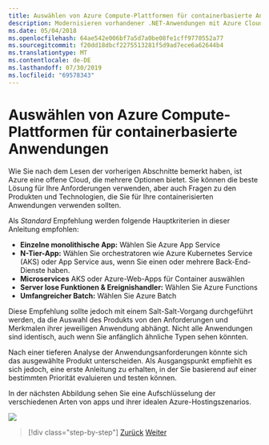 ```yaml
---
title: Auswählen von Azure Compute-Plattformen für containerbasierte Anwendungen
description: Modernisieren vorhandener .NET-Anwendungen mit Azure Cloud und Windows-Containern | Auswählen von Azure-computeplattformen für Container basierte Anwendungen
ms.date: 05/04/2018
ms.openlocfilehash: 64ae542e006bf7a5d7a0be08fe1cff9770552a77
ms.sourcegitcommit: f20dd18dbcf2275513281f5d9ad7ece6a62644b4
ms.translationtype: MT
ms.contentlocale: de-DE
ms.lasthandoff: 07/30/2019
ms.locfileid: "69578343"
---
```

# <a name="choosing-azure-compute-platforms-for-container-based-applications"></a>Auswählen von Azure Compute-Plattformen für containerbasierte Anwendungen

Wie Sie nach dem Lesen der vorherigen Abschnitte bemerkt haben, ist Azure eine offene Cloud, die mehrere Optionen bietet. Sie können die beste Lösung für Ihre Anforderungen verwenden, aber auch Fragen zu den Produkten und Technologien, die Sie für Ihre containerisierten Anwendungen verwenden sollten.

Als *Standard* Empfehlung werden folgende Hauptkriterien in dieser Anleitung empfohlen:

- **Einzelne monolithische App:** Wählen Sie Azure App Service
- **N-Tier-App:** Wählen Sie orchestratoren wie Azure Kubernetes Service (AKS) oder App Service aus, wenn Sie einen oder mehrere Back-End-Dienste haben.
- **Microservices** AKS oder Azure-Web-Apps für Container auswählen
- **Server lose Funktionen & Ereignishandler:** Wählen Sie Azure Functions
- **Umfangreicher Batch:** Wählen Sie Azure Batch

Diese Empfehlung sollte jedoch mit einem Salt-Salt-Vorgang durchgeführt werden, da die Auswahl des Produkts von den Anforderungen und Merkmalen ihrer jeweiligen Anwendung abhängt. Nicht alle Anwendungen sind identisch, auch wenn Sie anfänglich ähnliche Typen sehen könnten.

Nach einer tieferen Analyse der Anwendungsanforderungen könnte sich das ausgewählte Produkt unterscheiden. Als Ausgangspunkt empfiehlt es sich jedoch, eine erste Anleitung zu erhalten, in der Sie basierend auf einer bestimmten Priorität evaluieren und testen können.

In der nächsten Abbildung sehen Sie eine Aufschlüsselung der verschiedenen Arten von apps und ihrer idealen Azure-Hostingszenarios.

![](./media/image8.5.png)

> [!div class="step-by-step"]
> [Zurück](when-to-deploy-windows-containers-to-azure-container-service-kubernetes.md)
> [Weiter](build-resilient-services-ready-for-the-cloud-embrace-transient-failures-in-the-cloud.md)
